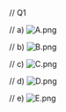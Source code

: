 // Q1

// a)
![A.png](https://github.com/Tan12d/Oracle-Database-Problems/assets/100254217/3cf20fb9-a122-4dc3-911d-35db8327349a)

// b)
![B.png](https://github.com/Tan12d/Oracle-Database-Problems/assets/100254217/173a2e79-f237-4745-b67e-171a5eb10842)

// c)
![C.png](https://github.com/Tan12d/Oracle-Database-Problems/assets/100254217/c1378fba-a9a2-41f6-99fb-74e1396f5e0a)

// d)
![D.png](https://github.com/Tan12d/Oracle-Database-Problems/assets/100254217/aedc338b-0e21-45e8-98f5-15cc322124ff)

// e)
![E.png](https://github.com/Tan12d/Oracle-Database-Problems/assets/100254217/a36fbc8f-1bed-4745-9c5d-7e8df78c8dbc)
